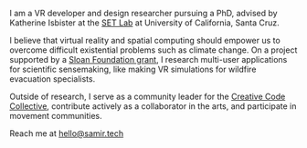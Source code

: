I am a VR developer and design researcher pursuing a PhD, advised by Katherine Isbister at the [SET Lab](https://setlab.soe.ucsc.edu/about/) at University of California, Santa Cruz.

I believe that virtual reality and spatial computing should empower us to overcome difficult existential problems such as climate change. On a project supported by a [Sloan Foundation grant](https://sloan.org/grant-detail/10437), I research multi-user applications for scientific sensemaking, like making VR simulations for wildfire evacuation specialists.

Outside of research, I serve as a community leader for the [Creative Code Collective](https://creativecodecollective.github.io/), contribute actively as a collaborator in the arts, and participate in movement communities.

Reach me at <a href="mailto:hello@samir.tech">hello@samir.tech</a>

